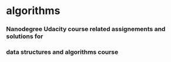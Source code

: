 # algorithms
### Nanodegree Udacity course related assignements and solutions for
### data structures and algorithms course
